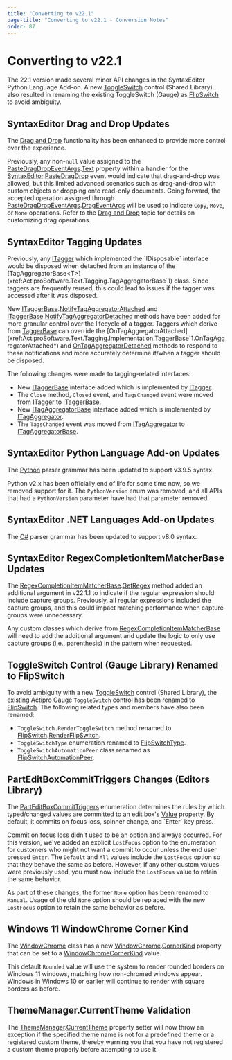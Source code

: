 ```yaml
---
title: "Converting to v22.1"
page-title: "Converting to v22.1 - Conversion Notes"
order: 87
---
```

# Converting to v22.1

The 22.1 version made several minor API changes in the SyntaxEditor Python Language Add-on. A new [ToggleSwitch](../shared/windows-controls/toggle-switch.md) control (Shared Library) also resulted in renaming the existing ToggleSwitch (Gauge) as [FlipSwitch](xref:@ActiproUIRoot.Controls.Gauge.FlipSwitch) to avoid ambiguity.

## SyntaxEditor Drag and Drop Updates

The [Drag and Drop](../syntaxeditor/user-interface/input-output/drag-drop.md) functionality has been enhanced to provide more control over the experience.

Previously, any non-`null` value assigned to the [PasteDragDropEventArgs](xref:@ActiproUIRoot.Controls.SyntaxEditor.PasteDragDropEventArgs).[Text](xref:@ActiproUIRoot.Controls.SyntaxEditor.PasteDragDropEventArgs.Text) property within a handler for the [SyntaxEditor](xref:@ActiproUIRoot.Controls.SyntaxEditor.SyntaxEditor).[PasteDragDrop](xref:@ActiproUIRoot.Controls.SyntaxEditor.SyntaxEditor.PasteDragDrop) event would indicate that drag-and-drop was allowed, but this limited advanced scenarios such as drag-and-drop with custom objects or dropping onto read-only documents.  Going forward, the accepted operation assigned through [PasteDragDropEventArgs](xref:@ActiproUIRoot.Controls.SyntaxEditor.PasteDragDropEventArgs).[DragEventArgs](xref:@ActiproUIRoot.Controls.SyntaxEditor.PasteDragDropEventArgs.DragEventArgs) will be used to indicate `Copy`, `Move`, or `None` operations. Refer to the [Drag and Drop](../syntaxeditor/user-interface/input-output/drag-drop.md) topic for details on customizing drag operations.

## SyntaxEditor Tagging Updates

Previously, any [ITagger<T>](xref:ActiproSoftware.Text.Tagging.ITagger`1) which implemented the `IDisposable` interface would be disposed when detached from an instance of the [TagAggregatorBase<T>](xref:ActiproSoftware.Text.Tagging.TagAggregatorBase`1) class.  Since taggers are frequently reused, this could lead to issues if the tagger was accessed after it was disposed.

New [ITaggerBase](xref:ActiproSoftware.Text.Tagging.ITaggerBase).[NotifyTagAggregatorAttached](xref:ActiproSoftware.Text.Tagging.ITaggerBase.NotifyTagAggregatorAttached*) and [ITaggerBase](xref:ActiproSoftware.Text.Tagging.ITaggerBase).[NotifyTagAggregatorDetached](xref:ActiproSoftware.Text.Tagging.ITaggerBase.NotifyTagAggregatorDetached*) methods have been added for more granular control over the lifecycle of a tagger. Taggers which derive from [TaggerBase<T>](xref:ActiproSoftware.Text.Tagging.Implementation.TaggerBase`1) can override the [OnTagAggregatorAttached](xref:ActiproSoftware.Text.Tagging.Implementation.TaggerBase`1.OnTagAggregatorAttached*) and [OnTagAggregatorDetached](xref:ActiproSoftware.Text.Tagging.Implementation.TaggerBase`1.OnTagAggregatorDetached*) methods to respond to these notifications and more accurately determine if/when a tagger should be disposed.

The following changes were made to tagging-related interfaces:

- New [ITaggerBase](xref:ActiproSoftware.Text.Tagging.ITaggerBase) interface added which is implemented by [ITagger<T>](xref:ActiproSoftware.Text.Tagging.ITagger`1).
- The `Close` method, `Closed` event, and `TagsChanged` event were moved from [ITagger<T>](xref:ActiproSoftware.Text.Tagging.ITagger`1) to [ITaggerBase](xref:ActiproSoftware.Text.Tagging.ITaggerBase).
- New [ITagAggregatorBase](xref:ActiproSoftware.Text.Tagging.ITagAggregatorBase) interface added which is implemented by [ITagAggregator<T>](xref:ActiproSoftware.Text.Tagging.ITagAggregator`1).
- The `TagsChanged` event was moved from [ITagAggregator<T>](xref:ActiproSoftware.Text.Tagging.ITagAggregator`1) to [ITagAggregatorBase](xref:ActiproSoftware.Text.Tagging.ITagAggregatorBase).

## SyntaxEditor Python Language Add-on Updates

The [Python](../syntaxeditor/python-language-addon/python/index.md) parser grammar has been updated to support v3.9.5 syntax.

Python v2.x has been officially end of life for some time now, so we removed support for it.  The `PythonVersion` enum was removed, and all APIs that had a `PythonVersion` parameter have had that parameter removed.

## SyntaxEditor .NET Languages Add-on Updates

The [C#](../syntaxeditor/dotnet-languages-addon/csharp/index.md) parser grammar has been updated to support v8.0 syntax.

## SyntaxEditor RegexCompletionItemMatcherBase Updates

The [RegexCompletionItemMatcherBase](xref:@ActiproUIRoot.Controls.SyntaxEditor.IntelliPrompt.Implementation.RegexCompletionItemMatcherBase).[GetRegex](xref:@ActiproUIRoot.Controls.SyntaxEditor.IntelliPrompt.Implementation.RegexCompletionItemMatcherBase.GetRegex*) method added an additional argument in v22.1.1 to indicate if the regular expression should include capture groups. Previously, all regular expressions included the capture groups, and this could impact matching performance when capture groups were unnecessary.

Any custom classes which derive from [RegexCompletionItemMatcherBase](xref:@ActiproUIRoot.Controls.SyntaxEditor.IntelliPrompt.Implementation.RegexCompletionItemMatcherBase) will need to add the additional argument and update the logic to only use capture groups (i.e., parenthesis) in the pattern when requested.

## ToggleSwitch Control (Gauge Library) Renamed to FlipSwitch

To avoid ambiguity with a new [ToggleSwitch](../shared/windows-controls/toggle-switch.md) control (Shared Library), the existing Actipro Gauge `ToggleSwitch` control has been renamed to [FlipSwitch](xref:@ActiproUIRoot.Controls.Gauge.FlipSwitch).  The following related types and members have also been renamed:

- `ToggleSwitch.RenderToggleSwitch` method renamed to [FlipSwitch](xref:@ActiproUIRoot.Controls.Gauge.FlipSwitch).[RenderFlipSwitch](xref:@ActiproUIRoot.Controls.Gauge.FlipSwitch.RenderFlipSwitch*).
- `ToggleSwitchType` enumeration renamed to [FlipSwitchType](xref:@ActiproUIRoot.Controls.Gauge.FlipSwitchType).
- `ToggleSwitchAutomationPeer` class renamed as [FlipSwitchAutomationPeer](xref:@ActiproUIRoot.Controls.Gauge.Automation.Peers.FlipSwitchAutomationPeer).

## PartEditBoxCommitTriggers Changes (Editors Library)

The [PartEditBoxCommitTriggers](xref:@ActiproUIRoot.Controls.Editors.PartEditBoxCommitTriggers) enumeration determines the rules by which typed/changed values are committed to an edit box's [Value](xref:@ActiproUIRoot.Controls.Editors.Primitives.PartEditBoxBase`1.Value) property.  By default, it commits on focus loss, spinner change, and `Enter` key press.

Commit on focus loss didn't used to be an option and always occurred.  For this version, we've added an explicit `LostFocus` option to the enumeration for customers who might not want a commit to occur unless the end user pressed `Enter`.  The `Default` and `All` values include the `LostFocus` option so that they behave the same as before.  However, if any other custom values were previously used, you must now include the `LostFocus` value to retain the same behavior.

As part of these changes, the former `None` option has been renamed to `Manual`.  Usage of the old `None` option should be replaced with the new `LostFocus` option to retain the same behavior as before.

## Windows 11 WindowChrome Corner Kind

The [WindowChrome](../themes/windowchrome.md) class has a new [WindowChrome](xref:@ActiproUIRoot.Themes.WindowChrome).[CornerKind](xref:@ActiproUIRoot.Themes.WindowChrome.CornerKind) property that can be set to a [WindowChromeCornerKind](xref:@ActiproUIRoot.Themes.WindowChromeCornerKind) value.

This default `Rounded` value will use the system to render rounded borders on Windows 11 windows, matching how non-chromed windows appear.  Windows in Windows 10 or earlier will continue to render with square borders as before.

## ThemeManager.CurrentTheme Validation

The [ThemeManager](xref:@ActiproUIRoot.Themes.ThemeManager).[CurrentTheme](xref:@ActiproUIRoot.Themes.ThemeManager.CurrentTheme) property setter will now throw an exception if the specified theme name is not for a predefined theme or a registered custom theme, thereby warning you that you have not registered a custom theme properly before attempting to use it.

